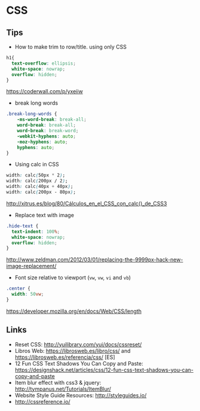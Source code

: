 CSS
===

Tips
-----

* How to make trim to row/title. using only CSS

```css
h1{
  text-overflow: ellipsis;
  white-space: nowrap;
  overflow: hidden;
}
```
https://coderwall.com/p/yxeiiw


* break long words
```css
.break-long-words {
    -ms-word-break: break-all;
    word-break: break-all;
    word-break: break-word;
    -webkit-hyphens: auto;
    -moz-hyphens: auto;
    hyphens: auto;
}
```


* Using calc in CSS
```css
width: calc(50px * 2);
width: calc(200px / 2);
width: calc(40px + 40px);
width: calc(200px - 80px);
```
http://xitrus.es/blog/80/Cálculos_en_el_CSS_con_calc()_de_CSS3


* Replace text with image
```css
.hide-text {
  text-indent: 100%;
  white-space: nowrap;
  overflow: hidden;
}
```
http://www.zeldman.com/2012/03/01/replacing-the-9999px-hack-new-image-replacement/

* Font size relative to viewport (`vw`, `vw`, `vi` and `vb`)
```css
.center {
  width: 50vw;
}
```

https://developer.mozilla.org/en/docs/Web/CSS/length


Links
------

* Reset CSS: http://yuilibrary.com/yui/docs/cssreset/
* Libros Web: https://librosweb.es/libro/css/ and https://librosweb.es/referencia/css/ [ES]
* 12 Fun CSS Text Shadows You Can Copy and Paste: https://designshack.net/articles/css/12-fun-css-text-shadows-you-can-copy-and-paste
* Item blur effect with css3 & jquery: http://tympanus.net/Tutorials/ItemBlur/
* Website Style Guide Resources: http://styleguides.io/
* http://cssreference.io/
